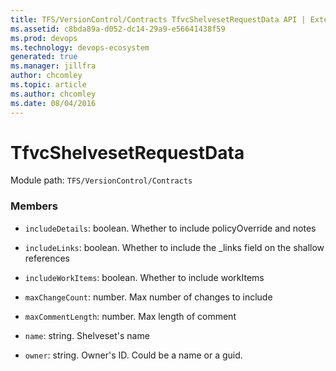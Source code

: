 ```yaml
---
title: TFS/VersionControl/Contracts TfvcShelvesetRequestData API | Extensions for Azure DevOps Services
ms.assetid: c8bda89a-d052-dc14-29a9-e56641438f59
ms.prod: devops
ms.technology: devops-ecosystem
generated: true
ms.manager: jillfra
author: chcomley
ms.topic: article
ms.author: chcomley
ms.date: 08/04/2016
---
```


# TfvcShelvesetRequestData

Module path: `TFS/VersionControl/Contracts`


### Members

* `includeDetails`: boolean. Whether to include policyOverride and notes

* `includeLinks`: boolean. Whether to include the _links field on the shallow references

* `includeWorkItems`: boolean. Whether to include workItems

* `maxChangeCount`: number. Max number of changes to include

* `maxCommentLength`: number. Max length of comment

* `name`: string. Shelveset&#x27;s name

* `owner`: string. Owner&#x27;s ID. Could be a name or a guid.

